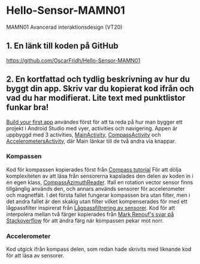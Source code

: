 # Hello-Sensor-MAMN01
MAMN01 Avancerad interaktionsdesign (VT20)

## 1. En länk till koden på GitHub
https://github.com/OscarFridh/Hello-Sensor-MAMN01

## 2. En kortfattad och tydlig beskrivning av hur du byggt din app. Skriv var du kopierat kod ifrån och vad du har modifierat. Lite text med punktlistor funkar bra!

[Build your first app](https://developer.android.com/training/basics/firstapp/index.html) användes först för att ta reda på hur man bygger ett projekt i Android Studio med vyer, activities och navigering.
Appen är uppbyggd med 3 activities, [MainActivity](app/src/main/java/com/example/myfirstapp/MainActivity), [CompassActivity](app/src/main/java/com/example/myfirstapp/CompassActivity) och [AccelerometersActivity](app/src/main/java/com/example/myfirstapp/AccelerometersActivity), där Main länkar till de två andra via knappar.

### Kompassen
Kod för kompassen kopierades först från [Compass tutorial](https://www.wlsdevelop.com/index.php/en/blog?option=com_content&view=article&id=38)
För att dölja komplexiteten av att läsa från sensorerna kapslades den delen av koden in i en egen klass, [CompassAzimuthReader](app/src/main/java/com/example/myfirstapp/CompassAzimuthReader).
Ifall en rotation vector sensor finns tillgänglig används den, och annars används sensorer för accelerometer och magnetfält.
I det första fallet fungerar kompassen bra utan filter, men i det andra fallet är den skakig utan filter vilket kompenserades för med ett lågpassfilter inspirerat från [Lågpassfiltrering av sensorer](https://www.built.io/blog/applying-low-pass-filter-to-android-sensor-s-readings).
Kod för att interpolera mellan två färger kopierades från [Mark Renouf's svar på Stackoverflow](https://stackoverflow.com/questions/4414673/android-color-between-two-colors-based-on-percentage) för att ändra färg när kompassen pekar mot norr.

### Accelerometer
Kod utgick ifrån kompass delen, som redan hade skrivits med liknande kod för att läsa av sensorer.
